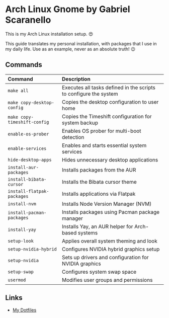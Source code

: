 # Arch Linux Gnome by Gabriel Scaranello

This is my Arch Linux installation setup. 😍

This guide translates my personal installation, with packages that I use in my daily life. Use as an example, never as an absolute truth! 😉

## Commands

| Command                      | Description                                                       |
| :--------------------------- | :---------------------------------------------------------------- |
| `make all`                   | Executes all tasks defined in the scripts to configure the system |
| `make copy-desktop-config`   | Copies the desktop configuration to user home                     |
| `make copy-timeshift-config` | Copies the Timeshift configuration for system backup              |
| `enable-os-prober`           | Enables OS prober for multi-boot detection                        |
| `enable-services`            | Enables and starts essential system services                      |
| `hide-desktop-apps`          | Hides unnecessary desktop applications                            |
| `install-aur-packages`       | Installs packages from the AUR                                    |
| `install-bibata-cursor`      | Installs the Bibata cursor theme                                  |
| `install-flatpak-packages`   | Installs applications via Flatpak                                 |
| `install-nvm`                | Installs Node Version Manager (NVM)                               |
| `install-pacman-packages`    | Installs packages using Pacman package manager                    |
| `install-yay`                | Installs Yay, an AUR helper for Arch-based systems                |
| `setup-look`                 | Applies overall system theming and look                           |
| `setup-nvidia-hybrid`        | Configures NVIDIA hybrid graphics setup                           |
| `setup-nvidia`               | Sets up drivers and configuration for NVIDIA graphics             |
| `setup-swap`                 | Configures system swap space                                      |
| `usermod`                    | Modifies user groups and permissions                              |

## Links

- [My Dotfiles](https://github.com/gabrielscaranello/dotfiles)
